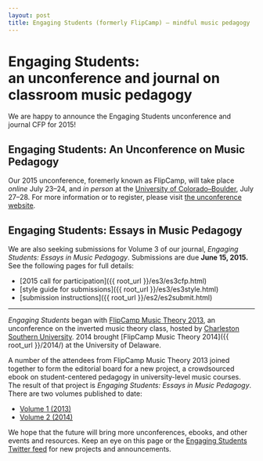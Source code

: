 ```yaml
---
layout: post
title: Engaging Students (formerly FlipCamp) — mindful music pedagogy
---
```


# Engaging Students:<br/>an unconference and journal on classroom music pedagogy

We are happy to announce the Engaging Students unconference and journal CFP for 2015!

## Engaging Students: An Unconference on Music Pedagogy

Our 2015 unconference, foremerly known as FlipCamp, will take place *online* July 23–24, and *in person* at the [University of Colorado–Boulder](http://www.colorado.edu/music/), July 27–28. For more information or to register, please visit [the unconference website](http://www.colorado.edu/music/).

## Engaging Students: Essays in Music Pedagogy

We are also seeking submissions for Volume 3 of our journal, *Engaging Students: Essays in Music Pedagogy*. Submissions are due **June 15, 2015.** See the following pages for full details:

- [2015 call for participation]({{ root_url }}/es3/es3cfp.html)  
- [style guide for submissions]({{ root_url }}/es3/es3style.html)  
- [submission instructions]({{ root_url }}/es2/es2submit.html)


<hr/>

*Engaging Students* began with [FlipCamp Music Theory 2013](http://flipcampmt.wordpress.com), an unconference on the inverted music theory class, hosted by [Charleston Southern University](http://csuniv.edu). 2014 brought [FlipCamp Music Theory 2014]({{ root_url }}/2014/) at the University of Delaware.

A number of the attendees from FlipCamp Music Theory 2013 joined together to form the editorial board for a new project, a crowdsourced ebook on student-centered pedagogy in university-level music courses. The result of that project is *Engaging Students: Essays in Music Pedagogy*. There are two volumes published to date:

- [Volume 1 (2013)](engagingstudents/index.html)  
- [Volume 2 (2014)](engagingstudents2/index.html)  

We hope that the future will bring more unconferences, ebooks, and other events and resources. Keep an eye on this page or the [Engaging Students Twitter feed](http://twitter.com/flipcampmt) for new projects and announcements.